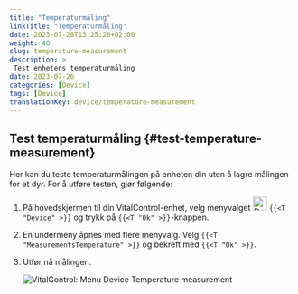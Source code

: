 ```yaml
---
title: "Temperaturmåling"
linkTitle: "Temperaturmåling"
date: 2023-07-28T13:25:28+02:00
weight: 40
slug: temperature-measurement
description: >
 Test enhetens temperaturmåling
date: 2023-07-26
categories: [Device]
tags: [Device]
translationKey: device/temperature-measurement
---
```

## Test temperaturmåling {#test-temperature-measurement}

Her kan du teste temperaturmålingen på enheten din uten å lagre målingen for et dyr. For å utføre testen, gjør følgende:

1. På hovedskjermen til din VitalControl-enhet, velg menyvalget <img src="/icons/device.svg" width="25" align="bottom" alt="Device" /> `{{<T "Device" >}}` og trykk på `{{<T "Ok" >}}`-knappen.

2. En undermeny åpnes med flere menyvalg. Velg `{{<T "MeasurementsTemperature" >}}` og bekreft med `{{<T "Ok" >}}`.

3. Utfør nå målingen.

   ![VitalControl: Menu Device Temperature measurement](../images/temperature.png "Test temperaturmåling")

